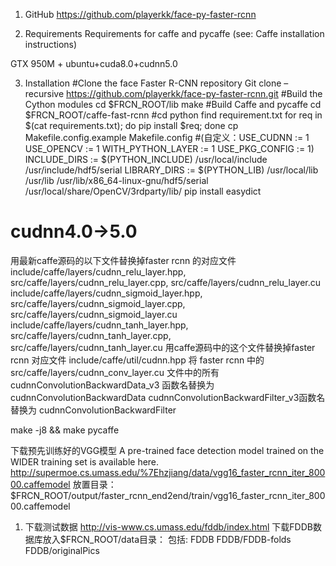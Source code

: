 1. GitHub
https://github.com/playerkk/face-py-faster-rcnn


2. Requirements
Requirements for caffe and pycaffe (see: Caffe installation instructions)

GTX 950M + ubuntu+cuda8.0+cudnn5.0

3. Installation
#Clone the face Faster R-CNN repository 
Git clone –recursive https://github.com/playerkk/face-py-faster-rcnn.git
#Build the Cython modules 
cd $FRCN_ROOT/lib 
make
#Build Caffe and pycaffe 
cd $FRCN_ROOT/caffe-fast-rcnn
#cd python find requirement.txt
for req in $(cat requirements.txt); do pip install $req; done
cp Makefile.config.example Makefile.config
#(自定义：USE_CUDNN := 1 USE_OPENCV := 1 WITH_PYTHON_LAYER := 1 USE_PKG_CONFIG := 1)
INCLUDE_DIRS := $(PYTHON_INCLUDE) /usr/local/include /usr/include/hdf5/serial
LIBRARY_DIRS := $(PYTHON_LIB) /usr/local/lib /usr/lib /usr/lib/x86_64-linux-gnu/hdf5/serial /usr/local/share/OpenCV/3rdparty/lib/
pip install  easydict
# cudnn4.0->5.0
用最新caffe源码的以下文件替换掉faster rcnn 的对应文件 
include/caffe/layers/cudnn_relu_layer.hpp, src/caffe/layers/cudnn_relu_layer.cpp, src/caffe/layers/cudnn_relu_layer.cu
include/caffe/layers/cudnn_sigmoid_layer.hpp, src/caffe/layers/cudnn_sigmoid_layer.cpp, src/caffe/layers/cudnn_sigmoid_layer.cu
include/caffe/layers/cudnn_tanh_layer.hpp, src/caffe/layers/cudnn_tanh_layer.cpp, src/caffe/layers/cudnn_tanh_layer.cu
用caffe源码中的这个文件替换掉faster rcnn 对应文件 
include/caffe/util/cudnn.hpp
将 faster rcnn 中的 src/caffe/layers/cudnn_conv_layer.cu 文件中的所有 
cudnnConvolutionBackwardData_v3 函数名替换为 cudnnConvolutionBackwardData
cudnnConvolutionBackwardFilter_v3函数名替换为 cudnnConvolutionBackwardFilter

make -j8 && make pycaffe

下载预先训练好的VGG模型 
A pre-trained face detection model trained on the WIDER training set is available here. 
http://supermoe.cs.umass.edu/%7Ehzjiang/data/vgg16_faster_rcnn_iter_80000.caffemodel 
放置目录： 
$FRCN_ROOT/output/faster_rcnn_end2end/train/vgg16_faster_rcnn_iter_80000.caffemodel
1. 下载测试数据 
http://vis-www.cs.umass.edu/fddb/index.html 下载FDDB数据库放入$FRCN_ROOT/data目录： 
包括: 
FDDB 
FDDB/FDDB-folds 
FDDB/originalPics
